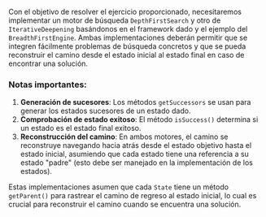 Con el objetivo de resolver el ejercicio proporcionado, necesitaremos implementar un motor de búsqueda `DepthFirstSearch` y otro de `IterativeDeepening` basándonos en el framework dado y el ejemplo del `BreadthFirstEngine`. Ambas implementaciones deberán permitir que se integren fácilmente problemas de búsqueda concretos y que se pueda reconstruir el camino desde el estado inicial al estado final en caso de encontrar una solución.

### Notas importantes:
1. **Generación de sucesores**: Los métodos `getSuccessors` se usan para generar los estados sucesores de un estado dado.
2. **Comprobación de estado exitoso**: El método `isSuccess()` determina si un estado es el estado final exitoso.
3. **Reconstrucción del camino**: En ambos motores, el camino se reconstruye navegando hacia atrás desde el estado objetivo hasta el estado inicial, asumiendo que cada estado tiene una referencia a su estado "padre" (esto debe ser manejado en la implementación de los estados).

Estas implementaciones asumen que cada `State` tiene un método `getParent()` para rastrear el camino de regreso al estado inicial, lo cual es crucial para reconstruir el camino cuando se encuentra una solución.